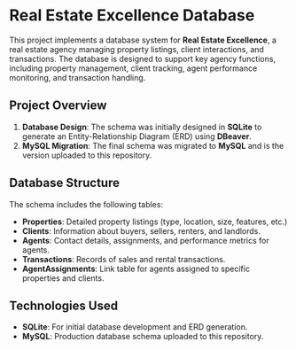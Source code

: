 # Real Estate Excellence Database

This project implements a database system for **Real Estate Excellence**, a real estate agency managing property listings, client interactions, and transactions. The database is designed to support key agency functions, including property management, client tracking, agent performance monitoring, and transaction handling.

## Project Overview

1. **Database Design**: The schema was initially designed in **SQLite** to generate an Entity-Relationship Diagram (ERD) using **DBeaver**.
2. **MySQL Migration**: The final schema was migrated to **MySQL** and is the version uploaded to this repository.

## Database Structure

The schema includes the following tables:

- **Properties**: Detailed property listings (type, location, size, features, etc.)
- **Clients**: Information about buyers, sellers, renters, and landlords.
- **Agents**: Contact details, assignments, and performance metrics for agents.
- **Transactions**: Records of sales and rental transactions.
- **AgentAssignments**: Link table for agents assigned to specific properties and clients.

## Technologies Used

- **SQLite**: For initial database development and ERD generation.
- **MySQL**: Production database schema uploaded to this repository.
